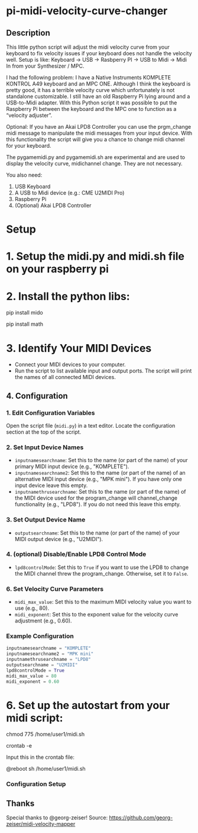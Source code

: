 # pi-midi-velocity-curve-changer
## Description 
This little python script will adjust the midi velocity curve from your keyboard to fix velocity issues if your keyboard does not handle the velocity well. 
Setup is like: Keyboard -> USB -> Rasbperry PI -> USB to Midi -> Midi In from your Synthesizer / MPC.

I had the following problem:
I have a Native Instruments KOMPLETE KONTROL A49 keyboard and an MPC ONE.
Although I think the keyboard is pretty good, it has a terrible velocity curve which unfortunately is not standalone customizable. I still have an old Raspberry Pi lying around and a USB-to-Midi adapter. With this Python script it was possible to put the Raspberry Pi between the keyboard and the MPC one to function as a “velocity adjuster”.

Optional: If you have an Akai LPD8 Controller you can use the prgm_change midi message to manipulate the midi messages from your input device.
With this functionality the script will give you a chance to change midi channel for your keyboard. 

The pygamemidi.py and pygamemidi.sh are experimental and are used to display the velocity curve, midichannel change. They are not necessary.

You also need: 

1. USB Keyboard
2. A USB to Midi device (e.g.: CME U2MIDI Pro)
3. Raspberry Pi
4. (Optional) Akai LPD8 Controller


# Setup 

# 1. Setup the midi.py and midi.sh file on your raspberry pi
# 2. Install the python libs:
   
   pip install mido

   pip install math
# 3. Identify Your MIDI Devices
   - Connect your MIDI devices to your computer.
   - Run the script to list available input and output ports. The script will print the names of all connected MIDI devices.
   

## 4. Configuration

### 1. Edit Configuration Variables

Open the script file (`midi.py`) in a text editor. Locate the configuration section at the top of the script.

### 2. Set Input Device Names

- `inputnamesearchname`: Set this to the name (or part of the name) of your primary MIDI input device (e.g., "KOMPLETE").
- `inputnamesearchname2`: Set this to the name (or part of the name) of an alternative MIDI input device (e.g., "MPK mini"). If you have only one input device leave this empty. 
- `inputnamethrusearchname`: Set this to the name (or part of the name) of the MIDI device used for the program_change will channel_change functionality (e.g., "LPD8"). If you do not need this leave this empty. 

### 3. Set Output Device Name

- `outputsearchname`: Set this to the name (or part of the name) of your MIDI output device (e.g., "U2MIDI").

### 4. (optional) Disable/Enable LPD8 Control Mode

- `lpd8controlMode`: Set this to `True` if you want to use the LPD8 to change the MIDI channel threw the program_change. Otherwise, set it to `False`.

### 6. Set Velocity Curve Parameters

- `midi_max_value`: Set this to the maximum MIDI velocity value you want to use (e.g., 80).
- `midi_exponent`: Set this to the exponent value for the velocity curve adjustment (e.g., 0.60).

### Example Configuration

```python
inputnamesearchname = "KOMPLETE"
inputnamesearchname2 = "MPK mini"
inputnamethrusearchname = "LPD8"
outputsearchname = "U2MIDI"
lpd8controlMode = True
midi_max_value = 80
midi_exponent = 0.60
```

# 6. Set up the autostart from your midi script:
   
   chmod 775 /home/user1/midi.sh
   
   crontab -e
   
   Input this in the crontab file:
   
   @reboot sh /home/user1/midi.sh

   ### Configuration Setup


## Thanks

Special thanks to @georg-zeiser!
Source: https://github.com/georg-zeiser/midi-velocity-mapper


